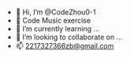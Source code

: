 - 👋 Hi, I’m @CodeZhou0-1
- 👀 Code Music exercise
- 🌱 I’m currently learning ...
- 💞️ I’m looking to collaborate on ...
- 📫 2217327366zb@gmail.com

<!---
CodeZhou0-1/CodeZhou0-1 is a ✨ special ✨ repository because its `README.md` (this file) appears on your GitHub profile.
You can click the Preview link to take a look at your changes.
--->
